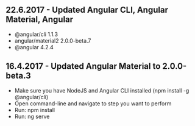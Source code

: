 ## 22.6.2017 - Updated Angular CLI, Angular Material, Angular
- @angular/cli 1.1.3
- angular/material2 2.0.0-beta.7
- @angular 4.2.4

## 16.4.2017 - Updated Angular Material to 2.0.0-beta.3

- Make sure you have NodeJS and Angular CLI installed (npm install -g @angular/cli)
- Open command-line and navigate to step you want to perform
- Run: npm install
- Run: ng serve